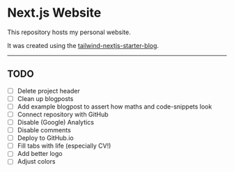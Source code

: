 # Next.js Website

This repository hosts my personal website.

It was created using the [tailwind-nextjs-starter-blog](https://github.com/timlrx/tailwind-nextjs-starter-blog).

---

## TODO

- [ ] Delete project header
- [ ] Clean up blogposts
- [ ] Add example blogpost to assert how maths and code-snippets look
- [ ] Connect repository with GitHub
- [ ] Disable (Google) Analytics
- [ ] Disable comments
- [ ] Deploy to GitHub.io
- [ ] Fill tabs with life (especially CV!)
- [ ] Add better logo
- [ ] Adjust colors
